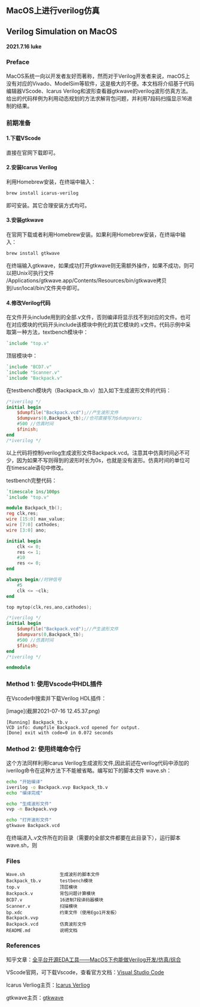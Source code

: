 ## MacOS上进行verilog仿真
## Verilog Simulation on MacOS
#### 2021.7.16 luke 
### Preface
MacOS系统一向以开发者友好而著称，然而对于Verilog开发者来说，macOS上没有对应的Vivado、ModelSim等软件，这是极大的不便。本文档将介绍基于代码编辑器VScode、Icarus Verilog和波形查看器gtkwave的verilog波形仿真方法。给出的代码样例为利用动态规划的方法求解背包问题，并利用7段码扫描显示16进制的结果。

### 前期准备
#### 1.下载VScode

直接在官网下载即可。

#### 2.安装Icarus Verilog

利用Homebrew安装，在终端中输入：
```zsh
brew install icarus-verilog
```
即可安装。其它合理安装方式均可。

#### 3.安装gtkwave

在官网下载或者利用Homebrew安装。如果利用Homebrew安装，在终端中输入：
```zsh
brew install gtkwave
```
在终端输入gtkwave，如果成功打开gtkwave则无需额外操作，如果不成功，则可以把Unix可执行文件 /Applications/gtkwave.app/Contents/Resources/bin/gtkwave拷贝到/usr/local/bin/文件夹中即可。

#### 4.修改Verilog代码

在文件开头include用到的全部.v文件，否则编译将显示找不到对应的文件。也可在对应模块的代码开头include该模块中例化的其它模块的.v文件。代码示例中采取第一种方法，textbench模块中：
```verilog
`include "top.v"
```
顶层模块中：
```verilog
`include "BCD7.v"
`include "Scanner.v"
`include "Backpack.v"
```

在testbench模块内（Backpack_tb.v）加入如下生成波形文件的代码：
```verilog
/*iverilog */
initial begin
	$dumpfile("Backpack.vcd");//产生波形文件
	$dumpvars(0,Backpack_tb);//也可直接写为$dumpvars;
    #500 //仿真时间
	$finish;
end
/*iverilog */
```
以上代码将控制iverilog生成波形文件Backpack.vcd。注意其中仿真时间必不可少，因为如果不写则得到的波形时长为0s，也就是没有波形。仿真时间的单位可在timescale语句中修改。

testbench完整代码：
```verilog
`timescale 1ns/100ps
`include "top.v"

module Backpack_tb();
reg clk,res;
wire [15:0] max_value;
wire [7:0] cathodes;
wire [3:0] ano;

initial begin
    clk <= 0;
    res <= 1;
    #10
    res <= 0;
end

always begin//时钟信号
    #5 
    clk <= ~clk; 
end

top mytop(clk,res,ano,cathodes);

/*iverilog */
initial begin
	$dumpfile("Backpack.vcd");//产生波形文件
	$dumpvars(0,Backpack_tb);
    #500 //仿真时间
	$finish;
end
/*iverilog */

endmodule
```

### Method 1: 使用Vscode中HDL插件

在Vscode中搜索并下载Verilog HDL插件：

[image](截屏2021-07-16 12.45.37.png)
```shell
[Running] Backpack_tb.v
VCD info: dumpfile Backpack.vcd opened for output.
[Done] exit with code=0 in 0.072 seconds
```
### Method 2: 使用终端命令行
这个方法同样利用Icarus Verilog生成波形文件,因此前述在verilog代码中添加的iverilog命令在这种方法下不能被省略。编写如下的脚本文件 wave.sh：
```zsh
echo "开始编译"
iverilog -o Backpack.vvp Backpack_tb.v 
echo "编译完成"

echo "生成波形文件"
vvp -n Backpack.vvp

echo "打开波形文件"
gtkwave Backpack.vcd 
```
在终端进入.v文件所在的目录（需要的全部文件都要在此目录下），运行脚本 wave.sh，则


### Files

    Wave.sh             生成波形的脚本文件
    Backpack_tb.v       testbench模块
    top.v               顶层模块
    Backpack.v          背包问题计算模块
    BCD7.v              16进制7段译码器模块
    Scanner.v           扫描模块
    bp.xdc              约束文件（使用Ego1开发板）
    Backpack.vvp        
    Backpack.vcd        仿真波形文件
    README.md           说明文档

### References
知乎文章：[全平台开源EDA工具——MacOS下也能做Verilog开发/仿真/综合](https://zhuanlan.zhihu.com/p/151433928)

VScode官网，可下载Vscode，查看官方文档：[Visual Studio Code](https://code.visualstudio.com)

Icarus Verliog主页：[Icarus Verliog](http://iverilog.icarus.com)

gtkwave主页：[gtkwave](http://gtkwave.sourceforge.net)

